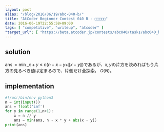 ```yaml
---
layout: post
alias: "/blog/2016/06/19/abc-040-b/"
title: "AtCoder Beginner Contest 040 B - □□□□□"
date: 2016-06-19T22:55:58+09:00
tags: [ "competitive", "writeup", "atcoder" ]
"target_url": [ "https://beta.atcoder.jp/contests/abc040/tasks/abc040_b" ]
---
```


## solution

$\operatorname{ans} = \min\_{x + y \le n} (n - x - y + \|x - y\|)$であるが、$x,y$の片方を決めればもう片方の見るべき値は定まるので、片側だけ全探索。
$O(N)$。

## implementation

``` python
#!/usr/bin/env python3
n = int(input())
ans = float('inf')
for y in range(1,n+1):
    x = n // y
    ans = min(ans, n - x * y + abs(x - y))
print(ans)
```
